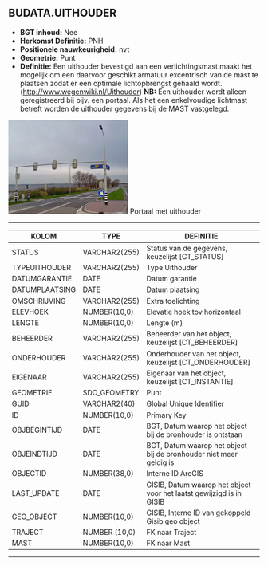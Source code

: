 ﻿## BUDATA.UITHOUDER


* __BGT inhoud:__ Nee
* __Herkomst Definitie:__ PNH
* __Positionele nauwkeurigheid:__ nvt
* __Geometrie:__ Punt
* __Definitie:__ Een uithouder bevestigd aan een verlichtingsmast maakt het mogelijk om een daarvoor geschikt armatuur excentrisch van de mast te plaatsen zodat er een optimale lichtopbrengst gehaald wordt.(http://www.wegenwiki.nl/Uithouder) __NB:__ Een uithouder wordt alleen geregistreerd bij bijv. een portaal. Als het een enkelvoudige lichtmast betreft worden de uithouder gegevens bij de MAST vastgelegd.

![portaal met uithouder](portaal_uithouder.png)
Portaal met uithouder


***

|KOLOM                              |TYPE               |DEFINITIE|
|------                             |----               |-----    |
|STATUS                             |VARCHAR2(255)      |Status van de gegevens, keuzelijst [CT_STATUS]|
|TYPEUITHOUDER                      |VARCHAR2(255)      |Type Uithouder|
|DATUMGARANTIE                      |DATE               |Datum garantie|
|DATUMPLAATSING                     |DATE               |Datum plaatsing|
|OMSCHRIJVING                       |VARCHAR2(255)      |Extra toelichting|
|ELEVHOEK                           |NUMBER(10,0)       |Elevatie hoek tov horizontaal|
|LENGTE                             |NUMBER(10,0)       |Lengte (m)|
|BEHEERDER                          |VARCHAR2(255)      |Beheerder van het object, keuzelijst [CT_BEHEERDER]|
|ONDERHOUDER                        |VARCHAR2(255)      |Onderhouder van het object, keuzelijst [CT_ONDERHOUDER]|
|EIGENAAR                           |VARCHAR2(255)      |Eigenaar van het object, keuzelijst [CT_INSTANTIE]|
|GEOMETRIE                          |SDO_GEOMETRY       |Punt|
|GUID                                |VARCHAR2(40)      |Global Unique Identifier|
|ID                                 |NUMBER(10,0)       |Primary Key|
|OBJBEGINTIJD                       |DATE               |BGT, Datum waarop het object bij de bronhouder is ontstaan|
|OBJEINDTIJD                        |DATE               |BGT, Datum waarop het object bij de bronhouder niet meer geldig is|
|OBJECTID                           |NUMBER(38,0)       |Interne ID ArcGIS|
|LAST_UPDATE                        |DATE               |GISIB, Datum waarop het object voor het laatst gewijzigd is in GISIB|
|GEO_OBJECT                         |NUMBER(10,0)       |GISIB, Interne ID van gekoppeld Gisib geo object|
|TRAJECT                            |NUMBER (10,0)      |FK naar Traject|
|MAST                               |NUMBER(10,0)       |FK naar Mast|

***


